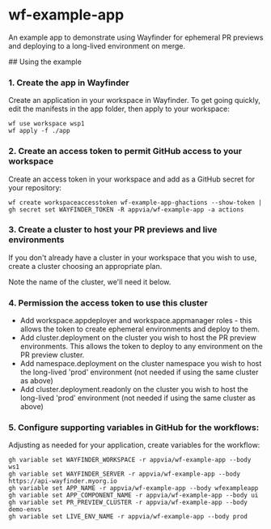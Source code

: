 # wf-example-app

An example app to demonstrate using Wayfinder for ephemeral PR previews and deploying to a 
long-lived environment on merge.

## Using the example

### 1. Create the app in Wayfinder

Create an application in your workspace in Wayfinder. To get going quickly, edit the manifests in
the app folder, then apply to your workspace:

```
wf use workspace wsp1
wf apply -f ./app
```

### 2. Create an access token to permit GitHub access to your workspace

Create an access token in your workspace and add as a GitHub secret for your repository:
```
wf create workspaceaccesstoken wf-example-app-ghactions --show-token | gh secret set WAYFINDER_TOKEN -R appvia/wf-example-app -a actions
```

### 3. Create a cluster to host your PR previews and live environments

If you don't already have a cluster in your workspace that you wish to use, create a cluster 
choosing an appropriate plan.

Note the name of the cluster, we'll need it below.

### 4. Permission the access token to use this cluster

* Add workspace.appdeployer and workspace.appmanager roles - this allows the token to create 
  ephemeral environments and deploy to them.
* Add cluster.deployment on the cluster you wish to host the PR preview environments. This allows 
  the token to deploy to any environment on the PR preview cluster.
* Add namespace.deployment on the cluster namespace you wish to host the long-lived 'prod' 
  environment (not needed if using the same cluster as above)
* Add cluster.deployment.readonly on the cluster you wish to host the long-lived 'prod' environment 
  (not needed if using the same cluster as above)

### 5. Configure supporting variables in GitHub for the workflows:

Adjusting as needed for your application, create variables for the workflow:
```
gh variable set WAYFINDER_WORKSPACE -r appvia/wf-example-app --body ws1
gh variable set WAYFINDER_SERVER -r appvia/wf-example-app --body https://api-wayfinder.myorg.io
gh variable set APP_NAME -r appvia/wf-example-app --body wfexampleapp
gh variable set APP_COMPONENT_NAME -r appvia/wf-example-app --body ui
gh variable set PR_PREVIEW_CLUSTER -r appvia/wf-example-app --body demo-envs
gh variable set LIVE_ENV_NAME -r appvia/wf-example-app --body prod
```
